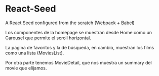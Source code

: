 # React-Seed
A React Seed configured from the scratch (Webpack + Babel)




Los componentes de la homepage se muestran desde Home como un Carousel que permite el scroll horizontal.

La pagina de favoritos y la de búsqueda, en cambio, muestran los films como una lista (MoviesList).

Por otra parte tenemos MovieDetail, que nos muestra un summary del movie que elijamos.